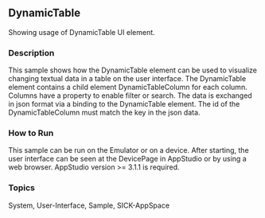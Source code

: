 ## DynamicTable
Showing usage of DynamicTable UI element.

### Description
This sample shows how the DynamicTable element can be used to visualize changing textual data in a table on the user interface.
The DynamicTable element contains a child element DynamicTableColumn for each column. Columns have a property to enable filter or search. The data is exchanged in json format via a binding to the DynamicTable element. The id of the DynamicTableColumn must match the key in the json data. 

### How to Run
This sample can be run on the Emulator or on a device. After starting, the user interface can be seen at the DevicePage in AppStudio or by using a web browser.
AppStudio version >= 3.1.1 is required.
### Topics
System, User-Interface, Sample, SICK-AppSpace
